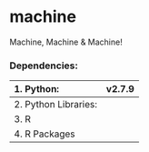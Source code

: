 # machine
Machine, Machine &amp; Machine!

### Dependencies:
| 1. Python:  | v2.7.9            |
| :--------   |:----------------- |
| 2. Python Libraries:  |         |
| 3. R                  |         |
| 4. R Packages         |         |
